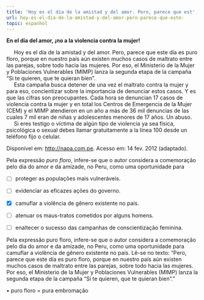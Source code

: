 ```yaml
---
title: 'Hoy es el día de la amistad y del amor. Pero, parece que est'
url: hoy-es-el-dia-de-la-amistad-y-del-amor-pero-parece-que-este-
topic: espanhol
---
```



**En el día del amor, ¡no a la violencia contra la mujer!**

     Hoy es el día de la amistad y del amor. Pero, parece que este día es puro floro, porque en nuestro país aún existen muchos casos de maltrato entre las parejas, sobre todo hacia las mujeres. Por eso, el Ministerio de la Mujer y Poblaciones Vulnerables (MIMP) lanza la segunda etapa de la campaña “Si te quieren, que te quieran bien”.\
     Esta campaña busca detener de una vez el maltrato contra la mujer y para eso, concientizar sobre la importancia de denunciar estos casos. Y es que las cifras son preocupantes. Cada hora se denuncian 17 casos de violencia contra la mujer y en total los Centros de Emergencia de la Mujer (CEM) y el MIMP atendieron en un año a más de 36 mil denuncias de las cuales 7 mil eran de niñas y adolescentes menores de 17 años. Un abuso.\
     Si eres testigo o víctima de algún tipo de violencia ya sea física, psicológica o sexual debes llamar gratuitamente a la línea 100 desde un teléfono fijo o celular.

Disponível em: http://napa.com.pe.
Acesso em: 14 fev. 2012 (adaptado).

Pela expressão *puro floro*, infere-se que o autor considera a comemoração pelo dia do amor e da amizade, no Peru, como uma oportunidade para



- [ ] proteger as populações mais vulneráveis.
- [ ] evidenciar as eficazes ações do governo.
- [x] camuflar a violência de gênero existente no país.
- [ ] atenuar os maus-tratos cometidos por alguns homens.
- [ ] enaltecer o sucesso das campanhas de conscientização feminina.


Pela expressão puro floro, infere-se que o autor considera a comemoração pelo dia do amor e da amizade, no Peru, como uma oportunidade para camuflar a violência de gênero existente no país. Lê-se no texto: “Pero, parece que este día es puro floro, porque en nuestro país aún existen muchos casos de maltrato entre las parejas, sobre todo hacia las mujeres. Por eso, el Ministerio de la Mujer y Poblaciones Vulnerables (MIMP) lanza la segunda etapa de la campaña “Si te quieren, que te quieran bien”.”

• puro floro = pura embromação
